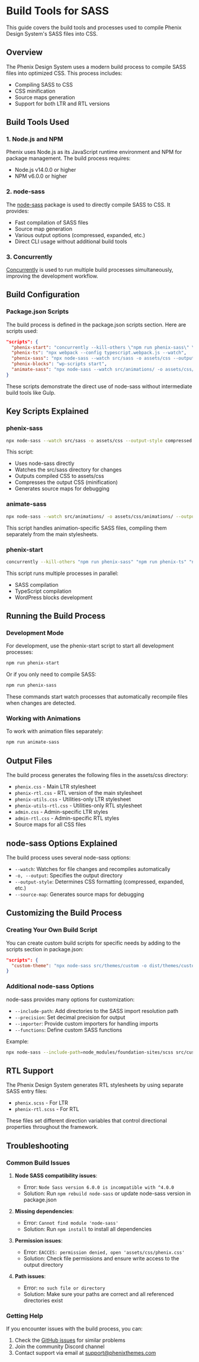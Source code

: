 # Build Tools for SASS

This guide covers the build tools and processes used to compile Phenix Design System's SASS files into CSS.

## Overview

The Phenix Design System uses a modern build process to compile SASS files into optimized CSS. This process includes:

- Compiling SASS to CSS
- CSS minification
- Source maps generation
- Support for both LTR and RTL versions

## Build Tools Used

### 1. Node.js and NPM

Phenix uses Node.js as its JavaScript runtime environment and NPM for package management. The build process requires:

- Node.js v14.0.0 or higher
- NPM v6.0.0 or higher

### 2. node-sass

The [node-sass](https://www.npmjs.com/package/node-sass) package is used to directly compile SASS to CSS. It provides:

- Fast compilation of SASS files
- Source map generation
- Various output options (compressed, expanded, etc.)
- Direct CLI usage without additional build tools

### 3. Concurrently

[Concurrently](https://www.npmjs.com/package/concurrently) is used to run multiple build processes simultaneously, improving the development workflow.

## Build Configuration

### Package.json Scripts

The build process is defined in the package.json scripts section. Here are  scripts used:

```json
"scripts": {
  "phenix-start": "concurrently --kill-others \"npm run phenix-sass\" \"npm run phenix-ts\" \"npm run phenix-blocks\"",
  "phenix-ts": "npx webpack --config typescript.webpack.js --watch",
  "phenix-sass": "npx node-sass --watch src/sass -o assets/css --output-style compressed --source-map true",
  "phenix-blocks": "wp-scripts start",
  "animate-sass": "npx node-sass --watch src/animations/ -o assets/css/animations/ --output-style compressed"
}
```

These scripts demonstrate the direct use of node-sass without intermediate build tools like Gulp.

## Key Scripts Explained

### phenix-sass

```bash
npx node-sass --watch src/sass -o assets/css --output-style compressed --source-map true
```

This script:
- Uses node-sass directly
- Watches the src/sass directory for changes
- Outputs compiled CSS to assets/css
- Compresses the output CSS (minification)
- Generates source maps for debugging

### animate-sass

```bash
npx node-sass --watch src/animations/ -o assets/css/animations/ --output-style compressed
```

This script handles animation-specific SASS files, compiling them separately from the main stylesheets.

### phenix-start

```bash
concurrently --kill-others "npm run phenix-sass" "npm run phenix-ts" "npm run phenix-blocks"
```

This script runs multiple processes in parallel:
- SASS compilation
- TypeScript compilation
- WordPress blocks development

## Running the Build Process

### Development Mode

For development, use the phenix-start script to start all development processes:

```bash
npm run phenix-start
```

Or if you only need to compile SASS:

```bash
npm run phenix-sass
```

These commands start watch processes that automatically recompile files when changes are detected.

### Working with Animations

To work with animation files separately:

```bash
npm run animate-sass
```

## Output Files

The build process generates the following files in the assets/css directory:

- `phenix.css` - Main LTR stylesheet
- `phenix-rtl.css` - RTL version of the main stylesheet
- `phenix-utils.css` - Utilities-only LTR stylesheet
- `phenix-utils-rtl.css` - Utilities-only RTL stylesheet
- `admin.css` - Admin-specific LTR styles
- `admin-rtl.css` - Admin-specific RTL styles
- Source maps for all CSS files

## node-sass Options Explained

The build process uses several node-sass options:

- `--watch`: Watches for file changes and recompiles automatically
- `-o, --output`: Specifies the output directory
- `--output-style`: Determines CSS formatting (compressed, expanded, etc.)
- `--source-map`: Generates source maps for debugging

## Customizing the Build Process

### Creating Your Own Build Script

You can create custom build scripts for specific needs by adding to the scripts section in package.json:

```json
"scripts": {
  "custom-theme": "npx node-sass src/themes/custom -o dist/themes/custom --output-style compressed"
}
```

### Additional node-sass Options

node-sass provides many options for customization:

- `--include-path`: Add directories to the SASS import resolution path
- `--precision`: Set decimal precision for output
- `--importer`: Provide custom importers for handling imports
- `--functions`: Define custom SASS functions

Example:
```bash
npx node-sass --include-path=node_modules/foundation-sites/scss src/custom -o dist/css
```

## RTL Support

The Phenix Design System generates RTL stylesheets by using separate SASS entry files:

- `phenix.scss` - For LTR
- `phenix-rtl.scss` - For RTL

These files set different direction variables that control directional properties throughout the framework.

## Troubleshooting

### Common Build Issues

1. **Node SASS compatibility issues**:
   - Error: `Node Sass version 6.0.0 is incompatible with ^4.0.0`
   - Solution: Run `npm rebuild node-sass` or update node-sass version in package.json

2. **Missing dependencies**:
   - Error: `Cannot find module 'node-sass'`
   - Solution: Run `npm install` to install all dependencies

3. **Permission issues**:
   - Error: `EACCES: permission denied, open 'assets/css/phenix.css'`
   - Solution: Check file permissions and ensure write access to the output directory

4. **Path issues**:
   - Error: `no such file or directory`
   - Solution: Make sure your paths are correct and all referenced directories exist

### Getting Help

If you encounter issues with the build process, you can:

1. Check the [GitHub issues](https://github.com/EngCode/phenix-ui/issues) for similar problems
2. Join the community Discord channel 
3. Contact support via email at support@phenixthemes.com